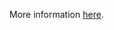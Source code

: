 More information [here](https://docs.prismacloud.io/en/enterprise-edition/policy-reference/aws-policies/aws-general-policies/ensure-that-ecr-repositories-are-encrypted).
